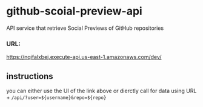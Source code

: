 # github-scoial-preview-api
API service that retrieve Social Previews of GitHub repositories 

### URL:
https://nqifalxbej.execute-api.us-east-1.amazonaws.com/dev/

## instructions
you can either use the UI of the link above or dierctly call for data using URL + `/api/?user=${username}&repo=${repo}`

